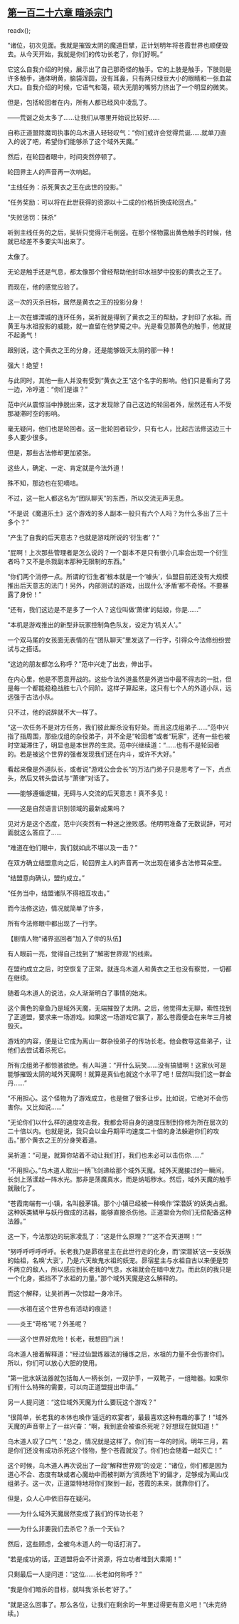 ## [第一百二十六章 暗杀宗门](https://www.xxbiquge.com/11_11207/9092588.html)
readx();

  “诸位，初次见面。我就是摧毁太阴的魔道巨擘，正计划明年将苍霞世界也顺便毁去。从今天开始，我就是你们的传功长老了，你们好啊。”

  它这么自我介绍的时候，展示出了自己那奇怪的触手。它的上肢是触手，下肢则是许多触手，通体明黄，脑袋浑圆，没有耳鼻，只有两只绿豆大小的眼睛和一张血盆大口。自我介绍的时候，它语气和蔼，硕大无朋的嘴努力挤出了一个明显的微笑。

  但是，包括轮回者在内，所有人都已经风中凌乱了。

  ——荒诞之处太多了……让我们从哪里开始说比较好……

  自称正道盟除魔司执事的乌木道人轻轻叹气：“你们或许会觉得荒诞……就单刀直入的说了吧，希望你们能够杀了这个域外天魔。”

  然后，在轮回者眼中，时间突然停顿了。

  轮回界主人的声音再一次响起。

  “主线任务：杀死黄衣之王在此世的投影。”

  “任务奖励：可以将在此世获得的资源以十二成的价格折换成轮回点。”

  “失败惩罚：抹杀”

  听到主线任务的之后，吴祈只觉得汗毛倒竖。在那个怪物露出黄色触手的时候，他就已经差不多要尖叫出来了。

  太像了。

  无论是触手还是气息，都太像那个曾经帮助他封印水祖梦中投影的黄衣之王了。

  而现在，他的感觉应验了。

  这一次的灭杀目标，居然是黄衣之王的投影分身！

  上一次在螺湮城的连环任务，吴祈就是得到了黄衣之王的帮助，才封印了水祖。而黄王与水祖投影的威能，就一直留在他梦魇之中。光是看见那黄色的触手，他就提不起勇气！

  跟别说，这个黄衣之王的分身，还是能够毁灭太阴的那一种！

  强大！绝望！

  与此同时，其他一些人并没有受到“黄衣之王”这个名字的影响。他们只是看向了另一边，冷哼道：“你们是谁？”

  范中兴从震惊当中挣脱出来，这才发现除了自己这边的轮回者外，居然还有人不受那凝滞时空的影响。

  毫无疑问，他们也是轮回者。这一批轮回者较少，只有七人，比起古法修这边三十多人要少很多。

  但是，那些古法修却更加紧张。

  这些人，确定、一定、肯定就是今法外道！

  殊不知，那边也在犯嘀咕。

  不过，这一批人都这名为“团队聊天”的东西，所以交流无声无息。

  “不是说《魔道乐土》这个游戏的多人副本一般只有六个人吗？为什么多出了三十多个？”

  “产生了自我的后天意志？也就是游戏所说的‘衍生者’？”

  “屁啊！上次那些管理者是怎么说的？一个副本不是只有很小几率会出现一个衍生者吗？又不是杀戮副本那种无限制的东西。”

  “你们两个消停一点。所谓的‘衍生者’根本就是一个‘噱头’，仙盟目前还没有大规模推出后天意志的法门！另外，内部测试的游戏，出现什么‘矛盾’都不奇怪。不要暴露了身份！”

  “还有，我们这边是不是多了一个人？这位叫做‘萧律’的姑娘，你是……”

  “本机是游戏推出的新型非玩家控制角色队友，设定为‘机关人’。”

  一个双马尾的女孩面无表情的在“团队聊天”里发送了一行字，引得众今法修纷纷尝试与之搭话。

  “这边的朋友都怎么称呼？”范中兴走了出去，伸出手。

  在内心里，他是不愿意开战的。这些今法外道虽然是外道当中最不得志的一批，但是每一个都能稳稳战胜七八个同阶。这样子算起来，这只有七个人的外道小队，远远强于古法小队。

  只不过，他的说辞就不大一样了。

  “这一次任务不是对方任务，我们彼此厮杀没有好处。而且这戊组弟子……”范中兴指了指周围，那些戊组的杂役弟子，并不全是“轮回者”或者“玩家”，还有一些也被时空凝滞住了，明显也是本世界的生灵。范中兴继续道：“……也有不是轮回者的。若是被这个世界的强者发现我们还在内斗，或许不大好。”

  看起来像是外道队长，或者说“游戏公会会长”的万法门弟子只是思考了一下，点点头，然后又转头尝试与“萧律”对话了。

  ——能够遵循逻辑，无碍与人交流的后天意志！真不多见！

  ——这是自然语言识别领域的最新成果吗？

  见对方是这个态度，范中兴突然有一种迷之挫败感。他明明准备了无数说辞，可对面就这么答应了……

  “难道在他们眼中，我们就如此不堪以及一击？”

  在双方确立结盟意向之后，轮回界主人的声音再一次出现在诸多古法修耳朵里。

  “结盟意向确认，盟约成立。”

  “任务当中，结盟诸队不得相互攻击。”

  而今法修这边，情况就简单了许多，

  所有今法修眼中都出现了一行字。

  【剧情人物“诸界巡回者”加入了你的队伍】

  有人眼前一亮，觉得自己找到了“解密世界观”的线索。

  在盟约成立之后，时空恢复了正常。就连乌木道人和黄衣之王也没有察觉，一切都在继续。

  随着乌木道人的说法，众人渐渐明白了事情的始末。

  这个黄色的章鱼乃是域外天魔，无端摧毁了太阴。之后，他觉得太无聊，索性找到了正道盟，要求来一场游戏。如果这一场游戏它赢了，那么苍霞便会在来年三月被毁灭。

  游戏的内容，便是让它成为离山一群杂役弟子的传功长老。他会教导这些弟子，让他们去尝试着杀死它。

  所有戊组弟子都惊骇欲绝。有人叫道：“开什么玩笑……没有搞错啊！这家伙可是能够摧毁太阴的域外天魔啊！就算是真仙也就这个水平了吧！居然叫我们这一群金丹……”

  “不用担心。这个怪物为了游戏成立，也是做了很多让步。比如说，它绝对不会伤害你。又比如说……”

  “无论你们以什么样的速度攻击我，我都会将自身的速度压制到你修为所在层次的二十倍以内。也就是说，我只会以金丹期平均速度二十倍的身法躲避你们的攻击。”那个黄衣之王的分身笑着道。

  吴祈道：“可是，就算你站着不动让我们打，我们也未必可以击伤你……”

  “不用担心。”乌木道人取出一柄飞剑递给那个域外天魔。域外天魔接过的一瞬间，长剑上荡漾起一阵水光。那非是荡魔真水，而是纳垢秽水。然后，域外天魔的触手就融化了。

  “苍霞南端有一小镇，名叫殷茅镇。那个小镇已经被一种唤作‘深潜妖’的妖类占据。这种妖类鳞甲与妖丹做成的法器，能够直接杀伤他。正道盟会为你们无偿配备这种法器。”

  这一下，今法那边的玩家凌乱了：“这是什么原理？”“这不合天道啊！”“

  “努呼呼呼呼呼呼。长老我乃是昴宿星主在此世行走的化身，而‘深潜妖’这一支妖族的始祖，名唤‘大衮’，乃是六天故鬼水祖的妖宠。昴宿星主与水祖自古以来便是势不两立的敌人，所以感应到长老我的气息，水祖就会在暗中发力。而此刻的我只是一个化身，抵挡不了水祖的力量。”那个域外天魔是这么解释的。

  而这个解释，让吴祈再一次惊起一身冷汗。

  ——水祖在这个世界也有活动的痕迹！

  ——炎王“苛格”呢？外圣呢？

  ——这个世界好危险！长老，我想回门派！

  乌木道人接着解释道：“经过仙盟炼器法的锤炼之后，水祖的力量不会伤害你们。所以，你们可以放心大胆的使用。

  “第一批水妖法器就包括每人一柄长剑，一双护手，一双靴子，一组暗器。如果你们有什么特殊的需要，可以向正道盟提出申请。”

  另一人提问道：“这位域外天魔为什么要玩这个游戏？”

  “很简单，长老我的本体也唤作‘遥远的欢宴者’，最最喜欢这种有趣的事了！”域外天魔的声音带上了一丝兴奋：“啊，我到底会被谁杀死呢？好想现在就知道！”

  乌木道人叹了口气：“总之，情况就是这样了。你们有一年的时间。明年三月，若是你们还没有成功杀死这个怪物，整个苍霞就没了。你们也会随着一起灭亡！”

  这个时候，乌木道人再次说出了一段“解释世界观”的设定：“诸位，你们都是因为道心不合、态度有缺或者心魔劫中而被判断为‘资质地下’的偏才，足够成为离山戊组弟子。这一次，正道盟特地将你们聚到一起，苍霞的未来，就靠你们了。

  但是，众人心中依旧存在疑问。

  ——为什么域外天魔居然变成了我们的传功长老？

  ——为什么非要我们去杀它？杀一个天仙？

  然后，这些顾虑，全被乌木道人的一句话打消了。

  “若是成功的话，正道盟将会不计资源，将立功者堆到大乘期！”

  只剩最后一人提问道：“这位……长老如何称呼？”

  “我是你们暗杀的目标，就叫我‘杀长老’好了。”

  “就是这么回事了。那么各位，让我们在剩余的一年里过得更有意义吧！”(未完待续。)
